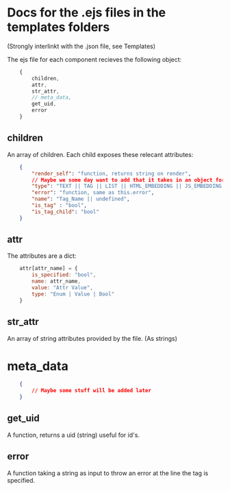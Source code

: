 # Docs for the .ejs files in the templates folders
(Strongly interlinkt with the .json file, see Templates)

The ejs file for each component recieves the following object:

```js
    {
        children,
        attr,
        str_attr,
        // meta_data,
        get_uid,
        error
    }
```

## children
An array of children. Each child exposes these relecant attributes:

```json
    {
        "render_self": "function, returns string on render",
        // Maybe we some day want to add that it takes in an object form the parent
        "type": "TEXT || TAG || LIST || HTML_EMBEDDING || JS_EMBEDDING || CSS_EMBEDDING",
        "error": "function, same as this.error",
        "name": "Tag_Name || undefined",
        "is_tag" : "bool",
        "is_tag_child": "bool"
    }
```

## attr
The attributes are a dict:

```js
    attr[attr_name] = {
        is_specified: "bool",
        name: attr_name,
        value: "Attr Value",
        type: "Enum | Value | Bool"
    }
```

## str_attr
An array of string attributes provided by the file. (As strings)

# meta_data
```json
    {
        // Maybe some stuff will be added later
    }
```

## get_uid
A function, returns a uid (string) useful for id's.

## error
A function taking a string as input to throw an error at the line the tag is specified.
